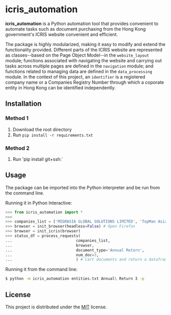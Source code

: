 # icris_automation

**icris_automation** is a Python automation tool that  provides convenient to automate tasks such as document purchasing from the Hong Kong government's ICRIS website convenient and efficient. 

The package is highly modularized, making it easy to modify and extend the functionality provided. Different parts of the ICRIS website are represented as classes--based on the Page Object Model--in the `website_layout` module; functions associated with navigating the website and carrying out tasks across multiple pages are defined in the `navigation` module; and functions related to managing data are defined in the `data_processing` module. In the context of this project, an `identifier` is a registered company name or a Companies Registry Number through which a coporate entity in Hong Kong can be identified independently.

## Installation

### Method 1
1. Download the root directory
2. Run `pip install -r requirements.txt`

### Method 2

1. Run 'pip install git+ssh:`

## Usage

The package can be imported into the Python interpreter and be run from the command line. 

Running it in Python Interactive:
```Python
>>> from icris_automation import *
>>> 
>>> companies_list = ['MIGRASIA GLOBAL SOLUTIONS LIMITED', 'TopMan Asia Limited']
>>> browser = init_browser(headless=False) # Open Firefox
>>> browser = init_icris(browser)
>>> status_df = process_requests(
...                            companies_list,
...                            browser,
...                            document_type='Annual Return',
...                            num_doc=3,
...                            ) # Cart documents and return a dataframe containing information about the process
```

Running it from the command line:
```Bash
$ python -m icris_automation entities.txt Annual\ Return 3 -p
```

## License

This project is distributed under the [MIT](https://github.com/adityaverma415/icris_automation/blob/master/LICENSE) license. 
